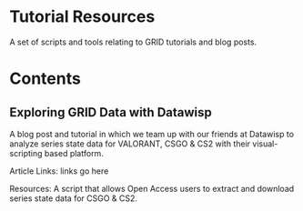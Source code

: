 # Tutorial Resources
A set of scripts and tools relating to GRID tutorials and blog posts.

# Contents

## Exploring GRID Data with Datawisp
A blog post and tutorial in which we team up with our friends at Datawisp to analyze series state data for VALORANT, CSGO & CS2 with their visual-scripting based platform.

Article Links: links go here

Resources: A script that allows Open Access users to extract and download series state data for CSGO & CS2.

